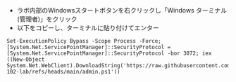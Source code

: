 - ラボ内部のWindowsスタートボタンを右クリックし「Windows ターミナル(管理者)」をクリック
- 以下をコピーし、ターミナルに貼り付けてエンター

```pwsh
Set-ExecutionPolicy Bypass -Scope Process -Force; [System.Net.ServicePointManager]::SecurityProtocol = [System.Net.ServicePointManager]::SecurityProtocol -bor 3072; iex ((New-Object System.Net.WebClient).DownloadString('https://raw.githubusercontent.com/hiryamada/ai-102-lab/refs/heads/main/admin.ps1'))
```

